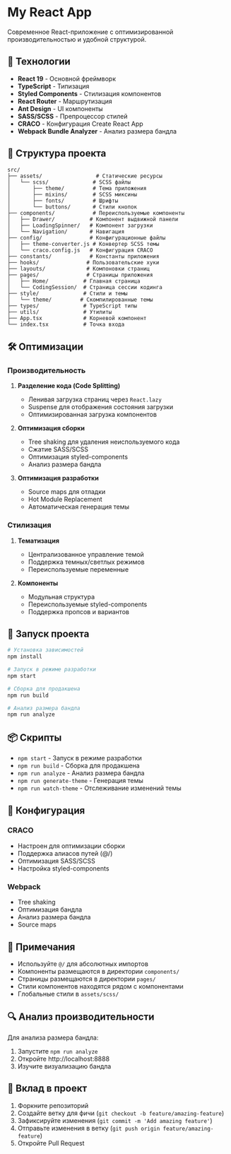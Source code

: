 # My React App

Современное React-приложение с оптимизированной производительностью и удобной структурой.

## 🚀 Технологии

- **React 19** - Основной фреймворк
- **TypeScript** - Типизация
- **Styled Components** - Стилизация компонентов
- **React Router** - Маршрутизация
- **Ant Design** - UI компоненты
- **SASS/SCSS** - Препроцессор стилей
- **CRACO** - Конфигурация Create React App
- **Webpack Bundle Analyzer** - Анализ размера бандла

## 📁 Структура проекта

```
src/
├── assets/                 # Статические ресурсы
│   └── scss/              # SCSS файлы
│       ├── theme/         # Тема приложения
│       ├── mixins/        # SCSS миксины
│       ├── fonts/         # Шрифты
│       └── buttons/       # Стили кнопок
├── components/            # Переиспользуемые компоненты
│   ├── Drawer/           # Компонент выдвижной панели
│   ├── LoadingSpinner/   # Компонент загрузки
│   └── Navigation/       # Навигация
├── config/               # Конфигурационные файлы
│   ├── theme-converter.js # Конвертер SCSS темы
│   └── craco.config.js   # Конфигурация CRACO
├── constants/            # Константы приложения
├── hooks/               # Пользовательские хуки
├── layouts/             # Компоновки страниц
├── pages/               # Страницы приложения
│   ├── Home/           # Главная страница
│   └── CodingSession/  # Страница сессии кодинга
├── style/              # Стили и темы
│   └── theme/         # Скомпилированные темы
├── types/              # TypeScript типы
├── utils/              # Утилиты
├── App.tsx             # Корневой компонент
└── index.tsx           # Точка входа
```

## 🛠 Оптимизации

### Производительность

1. **Разделение кода (Code Splitting)**
   - Ленивая загрузка страниц через `React.lazy`
   - Suspense для отображения состояния загрузки
   - Оптимизированная загрузка компонентов

2. **Оптимизация сборки**
   - Tree shaking для удаления неиспользуемого кода
   - Сжатие SASS/SCSS
   - Оптимизация styled-components
   - Анализ размера бандла

3. **Оптимизация разработки**
   - Source maps для отладки
   - Hot Module Replacement
   - Автоматическая генерация темы

### Стилизация

1. **Тематизация**
   - Централизованное управление темой
   - Поддержка темных/светлых режимов
   - Переиспользуемые переменные

2. **Компоненты**
   - Модульная структура
   - Переиспользуемые styled-components
   - Поддержка пропсов и вариантов

## 🚀 Запуск проекта

```bash
# Установка зависимостей
npm install

# Запуск в режиме разработки
npm start

# Сборка для продакшена
npm run build

# Анализ размера бандла
npm run analyze
```

## 📦 Скрипты

- `npm start` - Запуск в режиме разработки
- `npm run build` - Сборка для продакшена
- `npm run analyze` - Анализ размера бандла
- `npm run generate-theme` - Генерация темы
- `npm run watch-theme` - Отслеживание изменений темы

## 🔧 Конфигурация

### CRACO
- Настроен для оптимизации сборки
- Поддержка алиасов путей (@/)
- Оптимизация SASS/SCSS
- Настройка styled-components

### Webpack
- Tree shaking
- Оптимизация бандла
- Анализ размера бандла
- Source maps

## 📝 Примечания

- Используйте `@/` для абсолютных импортов
- Компоненты размещаются в директории `components/`
- Страницы размещаются в директории `pages/`
- Стили компонентов находятся рядом с компонентами
- Глобальные стили в `assets/scss/`

## 🔍 Анализ производительности

Для анализа размера бандла:
1. Запустите `npm run analyze`
2. Откройте http://localhost:8888
3. Изучите визуализацию бандла

## 🤝 Вклад в проект

1. Форкните репозиторий
2. Создайте ветку для фичи (`git checkout -b feature/amazing-feature`)
3. Зафиксируйте изменения (`git commit -m 'Add amazing feature'`)
4. Отправьте изменения в ветку (`git push origin feature/amazing-feature`)
5. Откройте Pull Request
